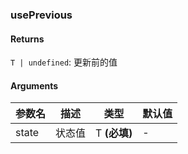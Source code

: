 ### usePrevious

#### Returns
`T | undefined`: 更新前的值

#### Arguments
|参数名|描述|类型|默认值|
|---|---|---|---|
|state|状态值|T  **(必填)**|-|